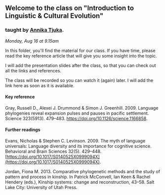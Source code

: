 ## Welcome to the class on "Introduction to Linguistic & Cultural Evolution" 
### taught by [Annika Tjuka](http://annikatjuka.com).

_Monday, Aug 16 at 9.15am_

In this folder, you'll find the material for our class. If you have time, please read the key reference article that will give you some insight into the topic.

I will add the presentation slides after the class, so that you can check out all the links and references.

The class will be recorded so you can watch it (again) later. I will add the link here as soon as it is available.

#### Key reference

Gray, Russell D., ‪Alexei J. Drummond & Simon J. Greenhill. 2009. Language phylogenies reveal expansion pulses and pauses in pacific settlement. Science 323(5913). 479–483. https://doi.org/10.1126/science.1166858.

#### Further readings

Evans, Nicholas & Stephen C. Levinson. 2009. The myth of language universals: Language diversity and its importance for cognitive science. Behavioral and Brain Sciences 32(5). 429–448. [https://doi.org/10.1017/S0140525X0999094X](https://doi.org/10.1017/S0140525X0999094X).

Jordan, Fiona M. 2013. Comparative phylogenetic methods and the study of pattern and process in kinship. In Patrick McConvell, Ian Keen & Rachel Hendery (eds.), Kinship systems: change and reconstruction, 43–58. Salt Lake City: University of Utah Press.

